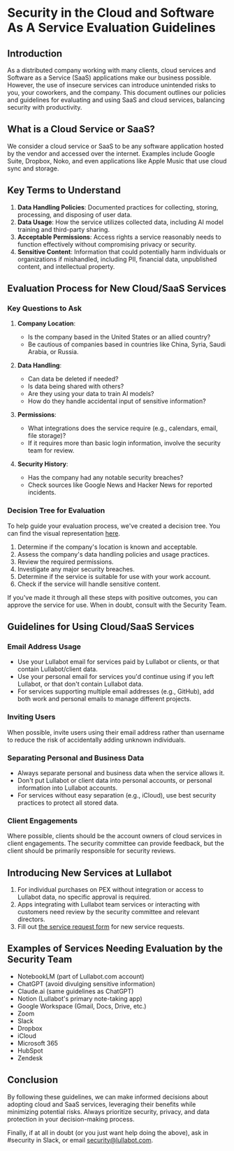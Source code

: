 # Security in the Cloud and Software As A Service Evaluation Guidelines

## Introduction

As a distributed company working with many clients, cloud services and Software as a Service (SaaS) applications make our business possible. However, the use of insecure services can introduce unintended risks to you, your coworkers, and the company. This document outlines our policies and guidelines for evaluating and using SaaS and cloud services, balancing security with productivity.

## What is a Cloud Service or SaaS?

We consider a cloud service or SaaS to be any software application hosted by the vendor and accessed over the internet. Examples include Google Suite, Dropbox, Noko, and even applications like Apple Music that use cloud sync and storage.

## Key Terms to Understand

1. **Data Handling Policies**: Documented practices for collecting, storing, processing, and disposing of user data.
2. **Data Usage**: How the service utilizes collected data, including AI model training and third-party sharing.
3. **Acceptable Permissions**: Access rights a service reasonably needs to function effectively without compromising privacy or security.
4. **Sensitive Content**: Information that could potentially harm individuals or organizations if mishandled, including PII, financial data, unpublished content, and intellectual property.

## Evaluation Process for New Cloud/SaaS Services

### Key Questions to Ask

1. **Company Location**:
   - Is the company based in the United States or an allied country?
   - Be cautious of companies based in countries like China, Syria, Saudi Arabia, or Russia.

2. **Data Handling**:
   - Can data be deleted if needed?
   - Is data being shared with others?
   - Are they using your data to train AI models?
   - How do they handle accidental input of sensitive information?

3. **Permissions**:
   - What integrations does the service require (e.g., calendars, email, file storage)?
   - If it requires more than basic login information, involve the security team for review.

4. **Security History**:
   - Has the company had any notable security breaches?
   - Check sources like Google News and Hacker News for reported incidents.

### Decision Tree for Evaluation

To help guide your evaluation process, we've created a decision tree. You can find the visual representation [here](https://www.mermaidchart.com/raw/9bce760b-17c1-4154-b09f-09b9b955f7ff?theme=light\&version=v0.1\&format=png). 

1. Determine if the company's location is known and acceptable.
2. Assess the company's data handling policies and usage practices.
3. Review the required permissions.
4. Investigate any major security breaches.
5. Determine if the service is suitable for use with your work account.
6. Check if the service will handle sensitive content.

If you've made it through all these steps with positive outcomes, you can approve the service for use. When in doubt, consult with the Security Team.

## Guidelines for Using Cloud/SaaS Services

### Email Address Usage

- Use your Lullabot email for services paid by Lullabot or clients, or that contain Lullabot/client data.
- Use your personal email for services you'd continue using if you left Lullabot, or that don't contain Lullabot data.
- For services supporting multiple email addresses (e.g., GitHub), add both work and personal emails to manage different projects.

### Inviting Users

When possible, invite users using their email address rather than username to reduce the risk of accidentally adding unknown individuals.

### Separating Personal and Business Data

- Always separate personal and business data when the service allows it.
- Don't put Lullabot or client data into personal accounts, or personal information into Lullabot accounts.
- For services without easy separation (e.g., iCloud), use best security practices to protect all stored data.

### Client Engagements

Where possible, clients should be the account owners of cloud services in client engagements. The security committee can provide feedback, but the client should be primarily responsible for security reviews.

## Introducing New Services at Lullabot

1. For individual purchases on PEX without integration or access to Lullabot data, no specific approval is required.
2. Apps integrating with Lullabot team services or interacting with customers need review by the security committee and relevant directors.
3. Fill out [the service request form](https://forms.gle/aPZnrCoEhfhB67ck8) for new service requests.

## Examples of Services Needing Evaluation by the Security Team

- NotebookLM (part of Lullabot.com account)
- ChatGPT (avoid divulging sensitive information)
- Claude.ai (same guidelines as ChatGPT)
- Notion (Lullabot's primary note-taking app)
- Google Workspace (Gmail, Docs, Drive, etc.)
- Zoom
- Slack
- Dropbox
- iCloud
- Microsoft 365
- HubSpot
- Zendesk

## Conclusion

By following these guidelines, we can make informed decisions about adopting cloud and SaaS services, leveraging their benefits while minimizing potential risks. Always prioritize security, privacy, and data protection in your decision-making process.

Finally, if at all in doubt (or you just want help doing the above), ask in #security in Slack, or email security@lullabot.com.
